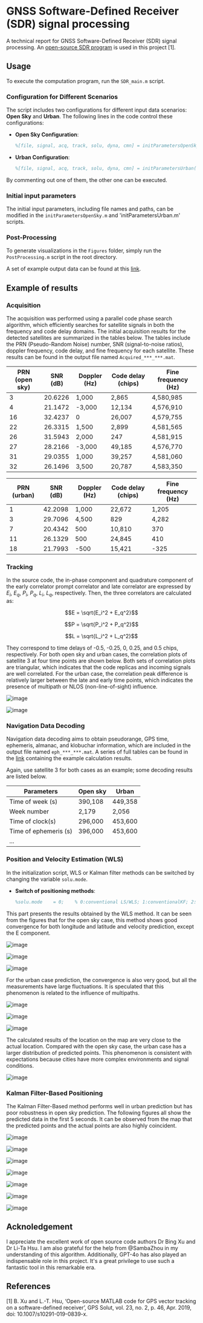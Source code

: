 # GNSS Software-Defined Receiver (SDR) signal processing
A technical report for GNSS Software-Defined Receiver (SDR) signal processing. An [open-source SDR program](https://www.ngs.noaa.gov/gps-toolbox/GPS_VT_SDR.htm) is used in this project [1].

## Usage

To execute the computation program, run the `SDR_main.m` script.

### Configuration for Different Scenarios

The script includes two configurations for different input data scenarios: **Open Sky** and **Urban**. The following lines in the code control these configurations:

- **Open Sky Configuration**:
  ```matlab
  %[file, signal, acq, track, solu, dyna, cmn] = initParametersOpenSky();

- **Urban Configuration**:
  ```matlab
  %[file, signal, acq, track, solu, dyna, cmn] = initParametersUrban();

By commenting out one of them, the other one can be executed.

### Initial input parameters

The initial input parameters, including file names and paths, can be modified in the `initParametersOpenSky.m` and 'initParametersUrban.m' scripts.

### Post-Processing

To generate visualizations in the  `Figures` folder, simply run the `PostProcessing.m` script in the root directory.

A set of example output data can be found at this [link](https://www.dropbox.com/scl/fo/gtarmugbu1ip1i6dsg12e/AAdGGclnPwSJa_l7gATUOQ8?rlkey=ncp24dxp6w84sskmg70mjiqfk&st=wf67ri6g&dl=0).







## Example of results
### Acquisition

The acquisition was performed using a parallel code phase search algorithm, which efficiently searches for satellite signals in both the frequency and code delay domains. The initial acquisition results for the detected satellites are summarized in the tables below. The tables include the PRN (Pseudo-Random Noise) number, SNR (signal-to-noise ratios), doppler frequency, code delay, and fine frequency for each satellite. These results can be found in the output file named `Acquired_***_***.mat`.

| PRN (open sky)  | SNR (dB) | Doppler (Hz) | Code delay (chips) | Fine frequency (Hz)|
|-----------------|----------|--------------|--------------------|--------------------|
|3                |20.6226   |1,000         |2,865               |4,580,985           |
|4                |21.1472   |-3,000        |12,134              |4,576,910           |
|16               |32.4237   |0             |26,007              |4,579,755           |
|22               |26.3315   |1,500         |2,899               |4,581,565           |
|26               |31.5943   |2,000         |247                 |4,581,915           |
|27               |28.2166   |-3,000        |49,185              |4,576,770           |
|31               |29.0355   |1,000         |39,257              |4,581,060           |
|32               |26.1496   |3,500         |20,787              |4,583,350           |

| PRN (urban)  | SNR (dB) | Doppler (Hz) | Code delay (chips) | Fine frequency (Hz)|
|--------------|----------|--------------|--------------------|--------------------|
|1             |42.2098   |1,000         |22,672              |1,205               |
|3             |29.7096   |4,500         |829                 |4,282               |
|7             |20.4342   |500           |10,810              |370                 |
|11            |26.1329   |500           |24,845              |410                 |
|18            |21.7993   |-500          |15,421              |-325                |


### Tracking

In the source code, the in-phase component and quadrature component of the early correlator prompt correlator and late correlator are expressed by $E_i$, $E_q$, $P_i$, $P_q$, $L_i$, $L_q$, respectively. Then, the three correlators are calculated as:

$$E = \sqrt{E_i^2 + E_q^2}$$

$$P = \sqrt{P_i^2 + P_q^2}$$

$$L = \sqrt{L_i^2 + L_q^2}$$

They correspond to time delays of -0.5, -0.25, 0, 0.25, and 0.5 chips, respectively. For both open sky and urban cases, the correlation plots of satellite 3 at four time points are shown below. Both sets of correlation plots are triangular, which indicates that the code replicas and incoming signals are well correlated. For the urban case, the correlation peak difference is relatively larger between the late and early time points, which indicates the presence of multipath or NLOS (non-line-of-sight) influence.

![image](https://github.com/ZimoJupiter/AAE6102-Assignment-1/blob/main/Figures/correlation_analysis_plotOpensky.png)

![image](https://github.com/ZimoJupiter/AAE6102-Assignment-1/blob/main/Figures/correlation_analysis_plotUrban.png)

### Navigation Data Decoding

Navigation data decoding aims to obtain pseudorange, GPS time, ephemeris, almanac, and klobuchar information, which are included in the output file named `eph_***_***.mat`. A series of full tables can be found in the [link](https://www.dropbox.com/scl/fo/gtarmugbu1ip1i6dsg12e/AAdGGclnPwSJa_l7gATUOQ8?rlkey=ncp24dxp6w84sskmg70mjiqfk&st=wf67ri6g&dl=0) containing the example calculation results.

Again, use satellite 3 for both cases as an example; some decoding results are listed below.

| Parameters            | Open sky    | Urban    |
|-----------------------|-------------|----------|
|Time of week (s)       |390,108      |449,358   |
|Week number            |2,179        |2,056     |
|Time of clock(s)       |296,000      |453,600   |
|Time of ephemeris (s)  |396,000      |453,600   |
|...|







### Position and Velocity Estimation (WLS)

In the initialization script, WLS or Kalman filter methods can be switched by changing the  variable `solu.mode`.

- **Switch of positioning methods**:
  ```matlab
  %solu.mode  	= 0;    % 0:conventional LS/WLS; 1:conventionalKF; 2:VT

This part presents the results obtained by the WLS method. It can be seen from the figures that for the open sky case, this method shows good convergence for both longitude and latitude and velocity prediction, except the E component.

![image](https://github.com/ZimoJupiter/AAE6102-Assignment-1/blob/main/Figures/Open%20sky%20latitude.png)

![image](https://github.com/ZimoJupiter/AAE6102-Assignment-1/blob/main/Figures/Opensky%20longitude.png)

![image](https://github.com/ZimoJupiter/AAE6102-Assignment-1/blob/main/Figures/Opensky%20velocity.png)

For the urban case prediction, the convergence is also very good, but all the measurements have large fluctuations. It is speculated that this phenomenon is related to the influence of multipaths.

![image](https://github.com/ZimoJupiter/AAE6102-Assignment-1/blob/main/Figures/Urban%20latitude.png)

![image](https://github.com/ZimoJupiter/AAE6102-Assignment-1/blob/main/Figures/Urban%20longitude.png)

![image](https://github.com/ZimoJupiter/AAE6102-Assignment-1/blob/main/Figures/Urban%20velocity.png)

The calculated results of the location on the map are very close to the actual location. Compared with the open sky case, the urban case has a larger distribution of predicted points. This phenomenon is consistent with expectations because cities have more complex environments and signal conditions.

![image](https://github.com/ZimoJupiter/AAE6102-Assignment-1/blob/main/Figures/Map.png)



### Kalman Filter-Based Positioning

The Kalman Filter-Based method performs well in urban prediction but has poor robustness in open sky prediction. The following figures all show the predicted data in the first 5 seconds. It can be observed from the map that the predicted points and the actual points are also highly coincident.

![image](https://github.com/ZimoJupiter/AAE6102-Assignment-1/blob/main/Figures/Open%20sky%20latitude_KF.png)

![image](https://github.com/ZimoJupiter/AAE6102-Assignment-1/blob/main/Figures/Opensky%20longitude_KF.png)

![image](https://github.com/ZimoJupiter/AAE6102-Assignment-1/blob/main/Figures/Opensky%20velocity_KF.png)


![image](https://github.com/ZimoJupiter/AAE6102-Assignment-1/blob/main/Figures/Urban%20latitude_KF.png)

![image](https://github.com/ZimoJupiter/AAE6102-Assignment-1/blob/main/Figures/Urban%20longitude_KF.png)

![image](https://github.com/ZimoJupiter/AAE6102-Assignment-1/blob/main/Figures/Urban%20velocity_KF.png)


![image](https://github.com/ZimoJupiter/AAE6102-Assignment-1/blob/main/Figures/Map_KF.png)







## Acknoledgement
I appreciate the excellent work of open source code authors Dr Bing Xu and Dr Li-Ta Hsu. I am also grateful for the help from @SambaZhou in my understanding of this algorithm. Additionally, GPT-4o has also played an indispensable role in this project. It's a great privilege to use such a fantastic tool in this remarkable era.

## References
[1] B. Xu and L.-T. Hsu, ‘Open-source MATLAB code for GPS vector tracking on a software-defined receiver’, GPS Solut, vol. 23, no. 2, p. 46, Apr. 2019, doi: 10.1007/s10291-019-0839-x.
